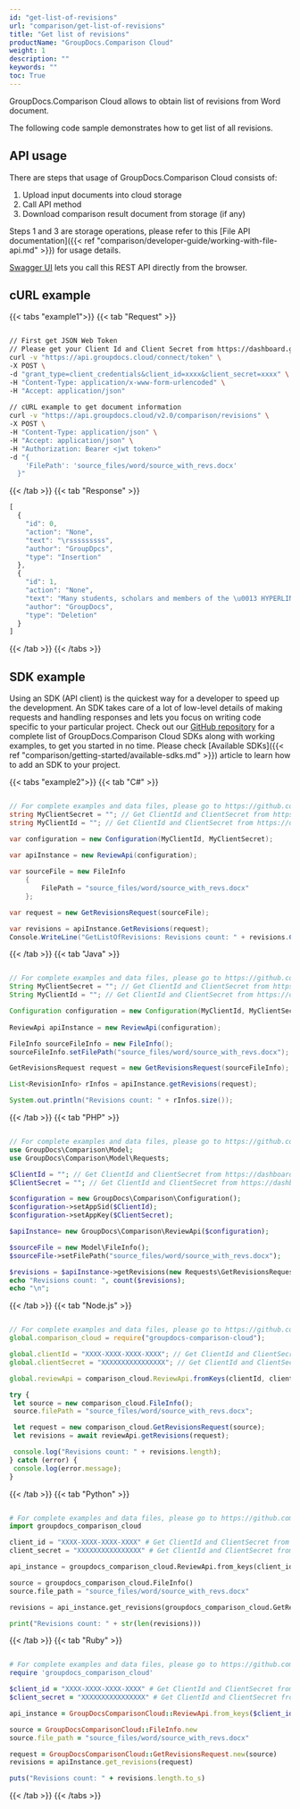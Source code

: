 ```yaml
---
id: "get-list-of-revisions"
url: "comparison/get-list-of-revisions"
title: "Get list of revisions"
productName: "GroupDocs.Comparison Cloud"
weight: 1
description: ""
keywords: ""
toc: True
---
```




GroupDocs.Comparison Cloud allows to obtain list of revisions from Word document.

The following code sample demonstrates how to get list of all revisions.

## API usage

There are steps that usage of GroupDocs.Comparison Cloud consists of:

1. Upload input documents into cloud storage
1. Call API method
1. Download comparison result document from storage (if any)

Steps 1 and 3 are storage operations, please refer to this [File API documentation]({{< ref "comparison/developer-guide/working-with-file-api.md" >}}) for usage details.

[Swagger UI](https://apireference.groupdocs.cloud/comparison/) lets you call this REST API directly from the browser.

## cURL example

{{< tabs "example1">}} {{< tab "Request" >}}

```bash

// First get JSON Web Token
// Please get your Client Id and Client Secret from https://dashboard.groupdocs.cloud/applications. Kindly place Client Id in "client_id" and Client Secret in "client_secret" argument.
curl -v "https://api.groupdocs.cloud/connect/token" \
-X POST \
-d "grant_type=client_credentials&client_id=xxxx&client_secret=xxxx" \
-H "Content-Type: application/x-www-form-urlencoded" \
-H "Accept: application/json"
  
// cURL example to get document information
curl -v "https://api.groupdocs.cloud/v2.0/comparison/revisions" \
-X POST \
-H "Content-Type: application/json" \
-H "Accept: application/json" \
-H "Authorization: Bearer <jwt token>"
-d "{
    'FilePath': 'source_files/word/source_with_revs.docx'
  }"

```

{{< /tab >}} {{< tab "Response" >}}

```javascript
[
  {
    "id": 0,
    "action": "None",
    "text": "\rsssssssss",
    "author": "GroupDpcs",
    "type": "Insertion"
  },
  {
    "id": 1,
    "action": "None",
    "text": "Many students, scholars and members of the \u0013 HYPERLINK \"https://en.wikipedia.org/wiki/Minister_(Christianity)\" \\o \"Minister (Christianity)\" \u0014Christian clergy\u0015 speak Latin fluently, and it is taught in primary, secondary and post-secondary educational institutions around the world.\u0013 HYPERLINK \"https://en.wikipedia.org/wiki/Latin\" \\l \"cite_note-4\" \u0014[4]\u0015\u0013 HYPERLINK \"https://en.wikipedia.org/wiki/Latin\" \\l \"cite_note-5\" \u0014[5]\u0015\r",
    "author": "GroupDocs",
    "type": "Deletion"
  }
]
```

{{< /tab >}} {{< /tabs >}}

## SDK example

Using an SDK (API client) is the quickest way for a developer to speed up the development. An SDK takes care of a lot of low-level details of making requests and handling responses and lets you focus on writing code specific to your particular project. Check out our [GitHub repository](https://github.com/groupdocs-comparison-cloud) for a complete list of GroupDocs.Comparison Cloud SDKs along with working examples, to get you started in no time. Please check [Available SDKs]({{< ref "comparison/getting-started/available-sdks.md" >}}) article to learn how to add an SDK to your project.



{{< tabs "example2">}} {{< tab "C#" >}}

```csharp

// For complete examples and data files, please go to https://github.com/groupdocs-comparison-cloud/groupdocs-comparison-cloud-dotnet-samples
string MyClientSecret = ""; // Get ClientId and ClientSecret from https://dashboard.groupdocs.cloud
string MyClientId = ""; // Get ClientId and ClientSecret from https://dashboard.groupdocs.cloud

var configuration = new Configuration(MyClientId, MyClientSecret);
  
var apiInstance = new ReviewApi(configuration);

var sourceFile = new FileInfo
    {
        FilePath = "source_files/word/source_with_revs.docx"
    };

var request = new GetRevisionsRequest(sourceFile);

var revisions = apiInstance.GetRevisions(request);
Console.WriteLine("GetListOfRevisions: Revisions count: " + revisions.Count);

```

{{< /tab >}} {{< tab "Java" >}}

```Java

// For complete examples and data files, please go to https://github.com/groupdocs-comparison-cloud/groupdocs-comparison-cloud-java-samples
String MyClientSecret = ""; // Get ClientId and ClientSecret from https://dashboard.groupdocs.cloud
String MyClientId = ""; // Get ClientId and ClientSecret from https://dashboard.groupdocs.cloud

Configuration configuration = new Configuration(MyClientId, MyClientSecret);
  
ReviewApi apiInstance = new ReviewApi(configuration);

FileInfo sourceFileInfo = new FileInfo();
sourceFileInfo.setFilePath("source_files/word/source_with_revs.docx");

GetRevisionsRequest request = new GetRevisionsRequest(sourceFileInfo);

List<RevisionInfo> rInfos = apiInstance.getRevisions(request);

System.out.println("Revisions count: " + rInfos.size());

```

{{< /tab >}} {{< tab "PHP" >}}

```php

// For complete examples and data files, please go to https://github.com/groupdocs-comparison-cloud/groupdocs-comparison-cloud-php-samples
use GroupDocs\Comparison\Model;
use GroupDocs\Comparison\Model\Requests;

$ClientId = ""; // Get ClientId and ClientSecret from https://dashboard.groupdocs.cloud
$ClientSecret = ""; // Get ClientId and ClientSecret from https://dashboard.groupdocs.cloud

$configuration = new GroupDocs\Comparison\Configuration();
$configuration->setAppSid($ClientId);
$configuration->setAppKey($ClientSecret);

$apiInstance= new GroupDocs\Comparison\ReviewApi($configuration);

$sourceFile = new Model\FileInfo();
$sourceFile->setFilePath("source_files/word/source_with_revs.docx");

$revisions = $apiInstance->getRevisions(new Requests\GetRevisionsRequest($sourceFile));
echo "Revisions count: ", count($revisions);
echo "\n";

```

{{< /tab >}} {{< tab "Node.js" >}}

```javascript

// For complete examples and data files, please go to https://github.com/groupdocs-comparison-cloud/groupdocs-comparison-cloud-node-samples
global.comparison_cloud = require("groupdocs-comparison-cloud");

global.clientId = "XXXX-XXXX-XXXX-XXXX"; // Get ClientId and ClientSecret from https://dashboard.groupdocs.cloud
global.clientSecret = "XXXXXXXXXXXXXXXX"; // Get ClientId and ClientSecret from https://dashboard.groupdocs.cloud

global.reviewApi = comparison_cloud.ReviewApi.fromKeys(clientId, clientSecret);

try {
 let source = new comparison_cloud.FileInfo();
 source.filePath = "source_files/word/source_with_revs.docx";

 let request = new comparison_cloud.GetRevisionsRequest(source);  
 let revisions = await reviewApi.getRevisions(request);

 console.log("Revisions count: " + revisions.length);
} catch (error) {
 console.log(error.message);
}

```

{{< /tab >}} {{< tab "Python" >}}

```python

# For complete examples and data files, please go to https://github.com/groupdocs-comparison-cloud/groupdocs-comparison-cloud-python-samples
import groupdocs_comparison_cloud

client_id = "XXXX-XXXX-XXXX-XXXX" # Get ClientId and ClientSecret from https://dashboard.groupdocs.cloud
client_secret = "XXXXXXXXXXXXXXXX" # Get ClientId and ClientSecret from https://dashboard.groupdocs.cloud

api_instance = groupdocs_comparison_cloud.ReviewApi.from_keys(client_id, client_secret)

source = groupdocs_comparison_cloud.FileInfo()
source.file_path = "source_files/word/source_with_revs.docx"

revisions = api_instance.get_revisions(groupdocs_comparison_cloud.GetRevisionsRequest(source))

print("Revisions count: " + str(len(revisions)))

```

{{< /tab >}} {{< tab "Ruby" >}}

```ruby

# For complete examples and data files, please go to https://github.com/groupdocs-comparison-cloud/groupdocs-comparison-cloud-ruby-samples
require 'groupdocs_comparison_cloud'

$client_id = "XXXX-XXXX-XXXX-XXXX" # Get ClientId and ClientSecret from https://dashboard.groupdocs.cloud
$client_secret = "XXXXXXXXXXXXXXXX" # Get ClientId and ClientSecret from https://dashboard.groupdocs.cloud

api_instance = GroupDocsComparisonCloud::ReviewApi.from_keys($client_id, $client_secret)

source = GroupDocsComparisonCloud::FileInfo.new
source.file_path = "source_files/word/source_with_revs.docx"

request = GroupDocsComparisonCloud::GetRevisionsRequest.new(source)
revisions = apiInstance.get_revisions(request)

puts("Revisions count: " + revisions.length.to_s)

```

{{< /tab >}} {{< /tabs >}}
